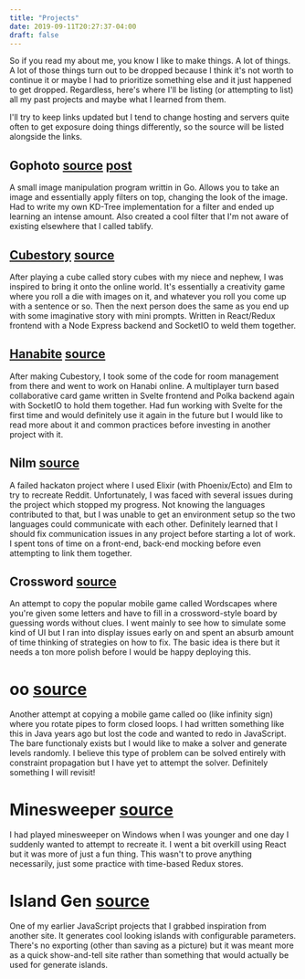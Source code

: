```yaml
---
title: "Projects"
date: 2019-09-11T20:27:37-04:00
draft: false
---
```


So if you read my about me, you know I like to make things. A lot of things.
A lot of those things turn out to be dropped because I think it's not worth to continue it or maybe I had to prioritize something else and it just happened to get dropped. Regardless, here's where I'll be listing (or attempting to list) all my past projects and maybe what I learned from them.

I'll try to keep links updated but I tend to change hosting and servers quite often to get exposure doing things differently, so the source will be listed alongside the links.

## Gophoto [source][gophoto-source] [post][gophoto-blog]
A small image manipulation program writtin in Go. Allows you to take an image and essentially apply filters on top, changing the look of the image. Had to write my own KD-Tree implementation for a filter and ended up learning an intense amount. Also created a cool filter that I'm not aware of existing elsewhere that I called tablify.

## [Cubestory][cubestory-deploy] [source][cubestory-source]
After playing a cube called story cubes with my niece and nephew, I was inspired to bring it onto the online world. It's essentially a creativity game where you roll a die with images on it, and whatever you roll you come up with a sentence or so. Then the next person does the same as you end up with some imaginative story with mini prompts. Written in React/Redux frontend with a Node Express backend and SocketIO to weld them together.

## [Hanabite][hanabite-deploy] [source][hanabite-source]
After making Cubestory, I took some of the code for room management from there and went to work on Hanabi online. A multiplayer turn based collaborative card game written in Svelte frontend and Polka backend again with SocketIO to hold them together. Had fun working with Svelte for the first time and would definitely use it again in the future but I would like to read more about it and common practices before investing in another project with it.

## Nilm [source][nilm-source]
A failed hackaton project where I used Elixir (with Phoenix/Ecto) and Elm to try to recreate Reddit. Unfortunately, I was faced with several issues during the project which stopped my progress. Not knowing the languages contributed to that, but I was unable to get an environment setup so the two languages could communicate with each other. Definitely learned that I should fix communication issues in any project before starting a lot of work. I spent tons of time on a front-end, back-end mocking before even attempting to link them together.

## Crossword [source][crossword-source]
An attempt to copy the popular mobile game called Wordscapes where you're given some letters and have to fill in a crossword-style board by guessing words without clues. I went mainly to see how to simulate some kind of UI but I ran into display issues early on and spent an absurb amount of time thinking of strategies on how to fix. The basic idea is there but it needs a ton more polish before I would be happy deploying this.

# oo [source][oo-source]
Another attempt at copying a mobile game called oo (like infinity sign) where you rotate pipes to form closed loops. I had written something like this in Java years ago but lost the code and wanted to redo in JavaScript. The bare functionaly exists but I would like to make a solver and generate levels randomly. I believe this type of problem can be solved entirely with constraint propagation but I have yet to attempt the solver. Definitely something I will revisit!

# Minesweeper [source][minesweeper-source]
I had played minesweeper on Windows when I was younger and one day I suddenly wanted to attempt to recreate it. I went a bit overkill using React but it was more of just a fun thing. This wasn't to prove anything necessarily, just some practice with time-based Redux stores.

# Island Gen [source][island-gen-source]
One of my earlier JavaScript projects that I grabbed inspiration from another site. It generates cool looking islands with configurable parameters. There's no exporting (other than saving as a picture) but it was meant more as a quick show-and-tell site rather than something that would actually be used for generate islands.

[gophoto-source]: https://github.com/marvinody/gophoto/
[gophoto-blog]: https://blog.sadpanda.moe/posts/oct-18/gophoto/

[cubestory-deploy]: https://cubestory.herokuapp.com/
[cubestory-source]: https://github.com/marvinody/cubestory/

[hanabite-deploy]: https://hanabite.deploy.sadpanda.moe/
[hanabite-source]: https://github.com/marvinody/hanabite/

[nilm-source]: https://github.com/marvinody/nilm/

[crossword-source]: https://github.com/marvinody/crossword

[oo-source]: https://github.com/marvinody/oo/

[minesweeper-source]: https://github.com/marvinody/minesweeper-react/

[island-gen-source]: https://github.com/marvinody/island-gen/
